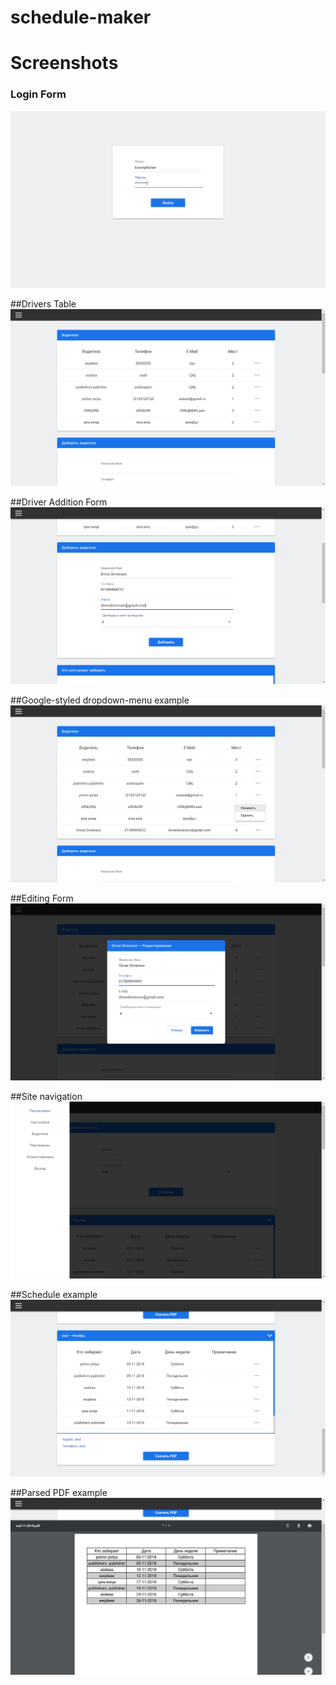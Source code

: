 # schedule-maker

# Screenshots

### Login Form
![Login Form](/project_screens/1.png?raw=true)

##Drivers Table
![Drivers Table](/project_screens/2.png?raw=true)

##Driver Addition Form
![Driver Addition Form](/project_screens/3.png?raw=true)

##Google-styled dropdown-menu example
![Dropdown](/project_screens/4.png?raw=true)

##Editing Form
![Editing Form](/project_screens/5.png?raw=true)

##Site navigation
![Navigation](/project_screens/6.png?raw=true)

##Schedule example
![Schedule](/project_screens/7.png?raw=true)

##Parsed PDF example
![PDF](/project_screens/8.png?raw=true)
